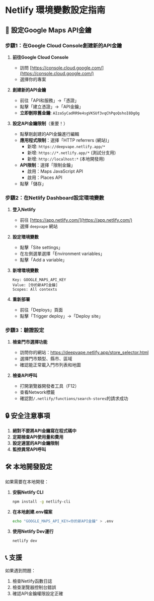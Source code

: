 # Netlify 環境變數設定指南

## 🔑 設定Google Maps API金鑰

### 步驟1：在Google Cloud Console創建新的API金鑰

1. **前往Google Cloud Console**
   - 訪問 [https://console.cloud.google.com/](https://console.cloud.google.com/)
   - 選擇你的專案

2. **創建新的API金鑰**
   - 前往「API和服務」→「憑證」
   - 點擊「建立憑證」→「API金鑰」
   - **立即刪除舊金鑰**: `AIzaSyCadRR9e4sgVKSUf3vqChPqoQshoI8DgOg`

3. **設定API金鑰限制**（重要！）
   - 點擊剛創建的API金鑰進行編輯
   - **應用程式限制**：選擇「HTTP referrers (網站)」
     - 新增: `https://deepvape.netlify.app/*`
     - 新增: `https://*.netlify.app/*` (測試分支用)
     - 新增: `http://localhost:*` (本地開發用)
   - **API限制**：選擇「限制金鑰」
     - 啟用：Maps JavaScript API
     - 啟用：Places API
   - 點擊「儲存」

### 步驟2：在Netlify Dashboard設定環境變數

1. **登入Netlify**
   - 前往 [https://app.netlify.com/](https://app.netlify.com/)
   - 選擇 `deepvape` 網站

2. **設定環境變數**
   - 點擊「Site settings」
   - 在左側選單選擇「Environment variables」
   - 點擊「Add a variable」

3. **新增環境變數**
   ```
   Key: GOOGLE_MAPS_API_KEY
   Value: [你的新API金鑰]
   Scopes: All contexts
   ```

4. **重新部署**
   - 前往「Deploys」頁面
   - 點擊「Trigger deploy」→「Deploy site」

### 步驟3：驗證設定

1. **檢查門市選擇功能**
   - 訪問你的網站：https://deepvape.netlify.app/store_selector.html
   - 選擇門市類型、縣市、區域
   - 確認能正常載入門市列表和地圖

2. **檢查API呼叫**
   - 打開瀏覽器開發者工具（F12）
   - 查看Network標籤
   - 確認對`/.netlify/functions/search-stores`的請求成功

## 🔒 安全注意事項

1. **絕對不要將API金鑰寫在程式碼中**
2. **定期檢查API使用量和費用**
3. **設定適當的API金鑰限制**
4. **監控異常API呼叫**

## 🛠️ 本地開發設定

如果需要在本地開發：

1. **安裝Netlify CLI**
   ```bash
   npm install -g netlify-cli
   ```

2. **在本地創建.env檔案**
   ```bash
   echo "GOOGLE_MAPS_API_KEY=你的新API金鑰" > .env
   ```

3. **使用Netlify Dev運行**
   ```bash
   netlify dev
   ```

## 📞 支援

如果遇到問題：
1. 檢查Netlify函數日誌
2. 檢查瀏覽器控制台錯誤
3. 確認API金鑰權限設定正確 
